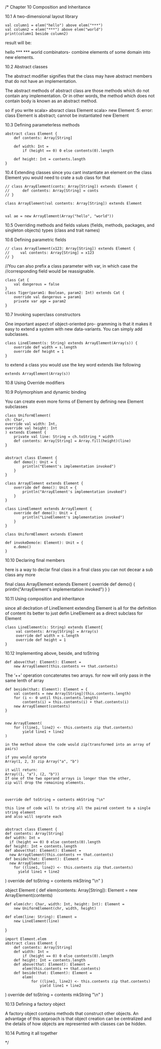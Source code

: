 
/*
Chapter 10
Composition and Inheritance

10.1 A two-dimensional layout library

    val column1 = elem("hello") above elem("***")
    val column2 = elem("***") above elem("world")
    print(column1 beside column2)

result will be:

hello ***
*** world
combinators- combine elements of some domain into new elements.

10.2 Abstract classes

The abstract modifier signifies that the class may have abstract members
that do not have an implementation.


The abstract methods of abstract class are those methods which do not
contain any implementation. Or in other words, the method which does not
contain body is known as an abstract method.

so if you write 
    scala> absract class Element
    scala> new Element
    <console>:5: error: class Element is abstract; cannot be instantiated
new Element

10.3 Defining parameterless methods

    abstract class Element {
        def contents: Array[String]

        def width: Int =
            if (height == 0) 0 else contents(0).length

        def height: Int = contents.length
    }

10.4 Extending classes
since you cant instantiate an element on the class Element
you would need to crate a sub class for that

    // class ArrayElement(conts: Array[String]) extends Element {
    //      def contents: Array[String] = conts
    // }
    
    class ArrayElement(val contents: Array[String]) extends Element

   
    val ae = new ArrayElement(Array("hello", "world"))


10.5 Overriding methods and fields
values (fields, methods, packages, and singleton objects)
types (class and trait names)

10.6 Defining parametric fields


    // class ArrayElement(x123: Array[String]) extends Element {
    //     val contents: Array[String] = x123
    // }
//You can also prefix a class parameter with var, in which case the
//corresponding field would be reassignable.

    class Cat {
        val dangerous = false
    }
    class Tiger(param1: Boolean, param2: Int) extends Cat {
        override val dangerous = param1
        private var age = param2
    }

10.7 Invoking superclass constructors

One important aspect of object-oriented pro- gramming is that it makes it easy to extend
a system with new data-variants. You can simply add subclasses.

    

    class LineElement(s: String) extends ArrayElement(Array(s)) {
        override def width = s.length
        override def height = 1
    }

to extend a class you would use the key word extends like following

    extends ArrayElement(Array(s))

10.8 Using Override modifiers


10.9 Polymorphism and dynamic binding

You can create even more forms of Element by defining new Element subclasses

    class UniformElement(
    ch: Char,
    override val width: Int,
    override val height: Int
    ) extends Element {
        private val line: String = ch.toString * width
        def contents: Array[String] = Array.fill(height)(line)
    }

     
    abstract class Element {
        def demo(): Unit = {
            println("Element's implementation invoked")
        }
    }
  
    class ArrayElement extends Element {
        override def demo(): Unit = {
            println("ArrayElement's implementation invoked")
        }
    }
    
    class LineElement extends ArrayElement {
        override def demo(): Unit = {
            println("LineElement's implementation invoked")
        }
    }

    class UniformElement extends Element

    def invokeDemo(e: Element): Unit = {
        e.demo()
    }

10.10 Declaring final members

here is a way to declar final class 
in a final class you can not decear a sub class any more

final class ArrayElement extends Element {
                 override def demo() {
                   println("ArrayElement's implementation invoked")
                 }
}

10.11 Using composition and inheritance

since all declration of LineElement extending Element is all for the definition of content
its better to just defin LineElement as a direct subclass for Element


    class LineElement(s: String) extends Element{
         val contents: Array[String] = Array(s)
         override def width = s.length
         override def height = 1
    }


10.12 Implementing above, beside, and toString




    def above(that: Element): Element =
        new ArrayElement(this.contents ++ that.contents)


The ‘++’ operation concatenates two arrays.
for now will only pass in the same lenth of array



    def beside(that: Element): Element = {
        val contents = new Array[String](this.contents.length)
        for (i <- 0 until this.contents.length)
            contents(i) = this.contents(i) + that.contents(i)
        new ArrayElement(contents)
    }


    new ArrayElement(
        for ((line1, line2) <- this.contents zip that.contents)
            yield line1 + line2
    )

    in the method above the code would zip(transformed into an array of pairs)
    
    if you would oprate
    Array(1, 2, 3) zip Array("a", "b")
    
    it will return:
    Array((1, "a"), (2, "b"))
    If one of the two operand arrays is longer than the other,
    zip will drop the remaining elements.
    


    override def toString = contents mkString "\n"

    this line of code will to string all the paired content to a single string element
    and also will seprate each 


    abstract class Element {
    def contents: Array[String]
    def width: Int =
      if (height == 0) 0 else contents(0).length
    def height: Int = contents.length
    def above(that: Element): Element =
      new ArrayElement(this.contents ++ that.contents)
    def beside(that: Element): Element =
      new ArrayElement(
        for ((line1, line2) <- this.contents zip that.contents)
          yield line1 + line2
)
override def toString = contents mkString "\n" }

object Element {
    def elem(contents:  Array[String]): Element =
        new ArrayElement(contents)
    
    def elem(chr: Char, width: Int, height: Int): Element =
        new UniformElement(chr, width, height)
    
    def elem(line: String): Element =
        new LineElement(line)
}

    import Element.elem
    abstract class Element {
        def contents: Array[String]
        def width: Int =
            if (height == 0) 0 else contents(0).length
        def height: Int = contents.length
        def above(that: Element): Element =
            elem(this.contents ++ that.contents)
        def beside(that: Element): Element =
            elem(
                for ((line1, line2) <- this.contents zip that.contents)
                    yield line1 + line2
)
override def toString = contents mkString "\n" }


10.13 Defining a factory object

A factory object contains methods that construct other objects.
An advantage of this approach is that object creation can be centralized
and the details of how objects are represented with classes can be hidden.

10.14 Putting it all together


*/